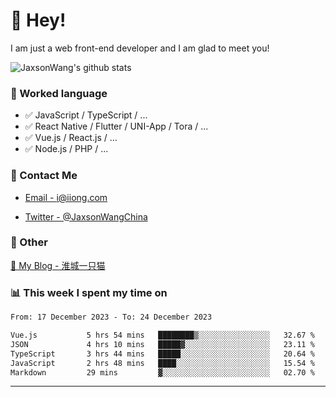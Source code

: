 # 👋 Hey!

I am just a web front-end developer and I am glad to meet you!

![JaxsonWang's github stats](https://github-readme-stats.vercel.app/api?username=JaxsonWang&&show_icons=true&&title_color=1abc9c&&icon_color=1abc9c)


### 📝 Worked language

- ✅ JavaScript / TypeScript / ...
- ✅ React Native / Flutter / UNI-App / Tora / ...
- ✅ Vue.js / React.js / ...
- ✅ Node.js / PHP / ...

### 📮 Contact Me

- [Email - i@iiong.com](mailto:i@iiong.com)

- [Twitter - @JaxsonWangChina](https://twitter.com/JaxsonWangChina)

### 🤪 Other

[📌 My Blog - 淮城一只猫](https://iiong.com)

### 📊 This week I spent my time on

<!--START_SECTION:waka-->

```txt
From: 17 December 2023 - To: 24 December 2023

Vue.js           5 hrs 54 mins   ████████▒░░░░░░░░░░░░░░░░   32.67 %
JSON             4 hrs 10 mins   █████▓░░░░░░░░░░░░░░░░░░░   23.11 %
TypeScript       3 hrs 44 mins   █████░░░░░░░░░░░░░░░░░░░░   20.64 %
JavaScript       2 hrs 48 mins   ████░░░░░░░░░░░░░░░░░░░░░   15.54 %
Markdown         29 mins         ▓░░░░░░░░░░░░░░░░░░░░░░░░   02.70 %
```

<!--END_SECTION:waka-->

---
